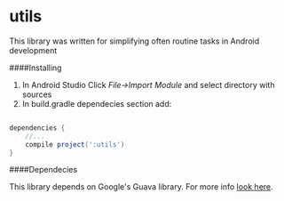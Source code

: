 utils
=====

This library was written for simplifying often routine tasks in Android development

####Installing

1. In Android Studio Click _File->Import Module_ and select directory with sources
2. In build.gradle dependecies section add:

```groovy

dependencies {
    //...
    compile project(':utils')
}
```
####Dependecies

This library depends on Google's Guava library. For more info [look here](https://code.google.com/p/guava-libraries/).

